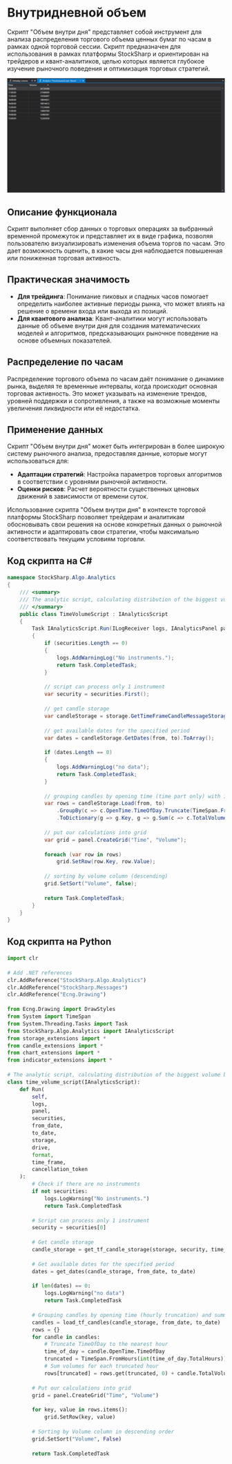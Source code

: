 # Внутридневной объем

Скрипт "Объем внутри дня" представляет собой инструмент для анализа распределения торгового объема ценных бумаг по часам в рамках одной торговой сессии. Скрипт предназначен для использования в рамках платформы StockSharp и ориентирован на трейдеров и квант-аналитиков, целью которых является глубокое изучение рыночного поведения и оптимизация торговых стратегий.

![hydra_analytics_intraday_volume](../../../../images/hydra_analytics_intraday_volume.png)

## Описание функционала

Скрипт выполняет сбор данных о торговых операциях за выбранный временной промежуток и представляет их в виде графика, позволяя пользователю визуализировать изменения объема торгов по часам. Это дает возможность оценить, в какие часы дня наблюдается повышенная или пониженная торговая активность.

## Практическая значимость

- **Для трейдинга**: Понимание пиковых и спадных часов помогает определить наиболее активные периоды рынка, что может влиять на решение о времени входа или выхода из позиций.
- **Для квантового анализа**: Квант-аналитики могут использовать данные об объеме внутри дня для создания математических моделей и алгоритмов, предсказывающих рыночное поведение на основе объемных показателей.

## Распределение по часам

Распределение торгового объема по часам даёт понимание о динамике рынка, выделяя те временные интервалы, когда происходит основная торговая активность. Это может указывать на изменение трендов, уровней поддержки и сопротивления, а также на возможные моменты увеличения ликвидности или её недостатка.

## Применение данных

Скрипт "Объем внутри дня" может быть интегрирован в более широкую систему рыночного анализа, предоставляя данные, которые могут использоваться для:

- **Адаптации стратегий**: Настройка параметров торговых алгоритмов в соответствии с уровнями рыночной активности.
- **Оценки рисков**: Расчет вероятности существенных ценовых движений в зависимости от времени суток.

Использование скрипта "Объем внутри дня" в контексте торговой платформы StockSharp позволяет трейдерам и аналитикам обосновывать свои решения на основе конкретных данных о рыночной активности и адаптировать свои стратегии, чтобы максимально соответствовать текущим условиям торговли.

## Код скрипта на C#

```cs
namespace StockSharp.Algo.Analytics
{
	/// <summary>
	/// The analytic script, calculating distribution of the biggest volume by hours.
	/// </summary>
	public class TimeVolumeScript : IAnalyticsScript
	{
		Task IAnalyticsScript.Run(ILogReceiver logs, IAnalyticsPanel panel, SecurityId[] securities, DateTime from, DateTime to, IStorageRegistry storage, IMarketDataDrive drive, StorageFormats format, TimeSpan timeFrame, CancellationToken cancellationToken)
		{
			if (securities.Length == 0)
			{
				logs.AddWarningLog("No instruments.");
				return Task.CompletedTask;
			}

			// script can process only 1 instrument
			var security = securities.First();

			// get candle storage
			var candleStorage = storage.GetTimeFrameCandleMessageStorage(security, timeFrame, drive, format);

			// get available dates for the specified period
			var dates = candleStorage.GetDates(from, to).ToArray();

			if (dates.Length == 0)
			{
				logs.AddWarningLog("no data");
				return Task.CompletedTask;
			}

			// grouping candles by opening time (time part only) with 1 hour truncating
			var rows = candleStorage.Load(from, to)
				.GroupBy(c => c.OpenTime.TimeOfDay.Truncate(TimeSpan.FromHours(1)))
				.ToDictionary(g => g.Key, g => g.Sum(c => c.TotalVolume));

			// put our calculations into grid
			var grid = panel.CreateGrid("Time", "Volume");

			foreach (var row in rows)
				grid.SetRow(row.Key, row.Value);

			// sorting by volume column (descending)
			grid.SetSort("Volume", false);

			return Task.CompletedTask;
		}
	}
}
```

## Код скрипта на Python

```python
import clr

# Add .NET references
clr.AddReference("StockSharp.Algo.Analytics")
clr.AddReference("StockSharp.Messages")
clr.AddReference("Ecng.Drawing")

from Ecng.Drawing import DrawStyles
from System import TimeSpan
from System.Threading.Tasks import Task
from StockSharp.Algo.Analytics import IAnalyticsScript
from storage_extensions import *
from candle_extensions import *
from chart_extensions import *
from indicator_extensions import *

# The analytic script, calculating distribution of the biggest volume by hours.
class time_volume_script(IAnalyticsScript):
	def Run(
		self,
		logs,
		panel,
		securities,
		from_date,
		to_date,
		storage,
		drive,
		format,
		time_frame,
		cancellation_token
	):
		# Check if there are no instruments
		if not securities:
			logs.LogWarning("No instruments.")
			return Task.CompletedTask

		# Script can process only 1 instrument
		security = securities[0]

		# Get candle storage
		candle_storage = get_tf_candle_storage(storage, security, time_frame, drive, format)

		# Get available dates for the specified period
		dates = get_dates(candle_storage, from_date, to_date)

		if len(dates) == 0:
			logs.LogWarning("no data")
			return Task.CompletedTask

		# Grouping candles by opening time (hourly truncation) and summing their volumes
		candles = load_tf_candles(candle_storage, from_date, to_date)
		rows = {}
		for candle in candles:
			# Truncate TimeOfDay to the nearest hour
			time_of_day = candle.OpenTime.TimeOfDay
			truncated = TimeSpan.FromHours(int(time_of_day.TotalHours))
			# Sum volumes for each truncated hour
			rows[truncated] = rows.get(truncated, 0) + candle.TotalVolume

		# Put our calculations into grid
		grid = panel.CreateGrid("Time", "Volume")

		for key, value in rows.items():
			grid.SetRow(key, value)

		# Sorting by Volume column in descending order
		grid.SetSort("Volume", False)

		return Task.CompletedTask
```